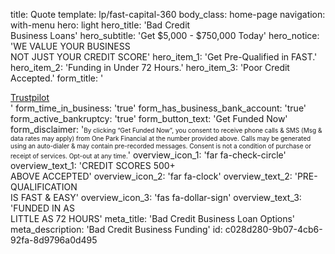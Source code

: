 title: Quote
template: lp/fast-capital-360
body_class: home-page
navigation: with-menu
hero: light
hero_title: 'Bad Credit </br>Business Loans'
hero_subtitle: 'Get $5,000 - $750,000 Today'
hero_notice: 'WE VALUE YOUR BUSINESS </br>NOT JUST YOUR CREDIT SCORE'
hero_item_1: 'Get Pre-Qualified in FAST.'
hero_item_2: 'Funding in Under 72 Hours.'
hero_item_3: 'Poor Credit Accepted.'
form_title: '<!-- TrustBox widget - Micro Star --> <div class="trustpilot-widget" data-locale="en-US" data-template-id="5419b732fbfb950b10de65e5" data-businessunit-id="555cd8dd0000ff00057f8e1e" data-style-height="24px" data-style-width="100%" data-theme="light"> <a href="https://www.trustpilot.com/review/oneparkfinancial.com" target="_blank" rel="noopener">Trustpilot</a> </div> <!-- End TrustBox widget -->'
form_time_in_business: 'true'
form_has_business_bank_account: 'true'
form_active_bankruptcy: 'true'
form_button_text: 'Get Funded Now'
form_disclaimer: '<font size="0.5">By clicking “Get Funded Now”, you consent to receive phone calls & SMS (Msg & data rates may apply) from One Park Financial at the number provided above. Calls may be generated using an auto-dialer & may contain pre-recorded messages. Consent is not a condition of purchase or receipt of services. Opt-out at any time.</font>'
overview_icon_1: 'far fa-check-circle'
overview_text_1: 'CREDIT SCORES 500+ </br>ABOVE ACCEPTED'
overview_icon_2: 'far fa-clock'
overview_text_2: 'PRE-QUALIFICATION</br>IS FAST & EASY'
overview_icon_3: 'fas fa-dollar-sign'
overview_text_3: 'FUNDED IN AS </br>LITTLE AS 72 HOURS'
meta_title: 'Bad Credit Business Loan Options'
meta_description: 'Bad Credit Business Funding'
id: c028d280-9b07-4cb6-92fa-8d9796a0d495
